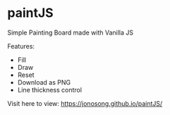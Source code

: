 # paintJS
Simple Painting Board made with Vanilla JS

Features:
- Fill
- Draw
- Reset
- Download as PNG
- Line thickness control

Visit here to view: https://jonosong.github.io/paintJS/
